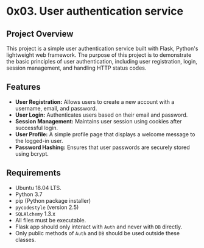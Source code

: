 # 0x03. User authentication service

## Project Overview

This project is a simple user authentication service built with Flask, Python's lightweight web framework. The purpose of this project is to demonstrate the basic principles of user authentication, including user registration, login, session management, and handling HTTP status codes.

## Features

- **User Registration:** Allows users to create a new account with a username, email, and password.
- **User Login:** Authenticates users based on their email and password.
- **Session Management:** Maintains user session using cookies after successful login.
- **User Profile:** A simple profile page that displays a welcome message to the logged-in user.
- **Password Hashing:** Ensures that user passwords are securely stored using bcrypt.

## Requirements

- Ubuntu 18.04 LTS.
- Python 3.7
- pip (Python package installer)
- `pycodestyle` (version 2.5)
- `SQLAlchemy` 1.3.x
- All files must be executable.
- Flask app should only interact with `Auth` and never with `DB` directly.
- Only public methods of `Auth` and `DB` should be used outside these classes.
